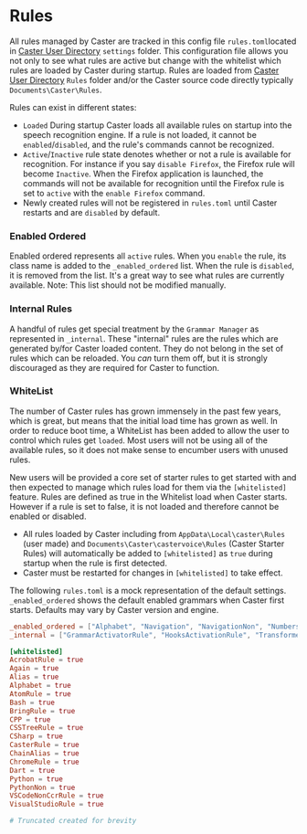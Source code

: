 # Rules

All rules managed by Caster are tracked in this config file `rules.toml`located in [Caster User Directory](https://caster.readthedocs.io/en/latest/readthedocs/User_Dir/Caster_User_Dir/) `settings` folder.  This configuration file allows you not only to see what rules are active but change with the whitelist which rules are loaded by Caster during startup.  Rules are loaded from [Caster User Directory](https://caster.readthedocs.io/en/latest/readthedocs/User_Dir/Caster_User_Dir/) `Rules` folder and/or the Caster source code directly typically `Documents\Caster\Rules`.

Rules can exist in different states:

- `Loaded` During startup Caster loads all available rules on startup into the speech recognition engine. If a rule is not loaded, it cannot be `enabled`/`disabled`, and the rule's commands cannot be recognized. 
- `Active`/`Inactive` rule state denotes whether or not a rule is available for recognition.
  For instance if you say `disable Firefox`, the Firefox rule will become `Inactive`. When the Firefox application is launched, the commands will not be available for recognition until the Firefox rule is set to `active`  with the `enable Firefox` command.
- Newly created rules will not be registered in `rules.toml` until Caster restarts and are `disabled` by default.  

### Enabled Ordered

Enabled ordered represents all  `active` rules. When you `enable` the rule, its class name is added to the `_enabled_ordered` list. When the rule is `disabled`, it is removed from the list. It's a great way to see what rules are currently available. Note: This list should not be modified manually.

### Internal Rules

A handful of rules get special treatment by the `Grammar Manager` as represented in `_internal`. These "internal" rules are the rules which are generated by/for Caster loaded content. They do not belong in the set of rules which can be reloaded. You *can* turn them off, but it is strongly discouraged as they are required for Caster to function.

### WhiteList

The number of Caster rules has grown immensely in the past few years, which is great, but means that the initial load time has grown as well. In order to reduce boot time, a WhiteList has been added to allow the user to control which rules get `loaded`. Most users will not be using all of the available rules, so it does not make sense to encumber users with unused rules.

New users will be provided a core set of starter rules to get started with and then expected to manage which rules load for them via the `[whitelisted]` feature. Rules are defined as true in the Whitelist load when Caster starts. However if a rule is set to false, it is not loaded and therefore cannot be enabled or disabled.

- All rules loaded by Caster including from `AppData\Local\caster\Rules` (user made) and `Documents\Caster\castervoice\Rules` (Caster Starter Rules) will automatically be added to `[whitelisted]` as `true` during startup when the rule is first detected.
- Caster must be restarted for changes in `[whitelisted]` to take effect.

The following `rules.toml` is a mock representation of the default settings. `_enabled_ordered` shows the default enabled grammars when Caster first starts. Defaults may vary by Caster version and engine.

```toml
_enabled_ordered = ["Alphabet", "Navigation", "NavigationNon", "Numbers", "Punctuation", "Keyboard", "CasterRule", "HardwareRule", "MouseAlternativesRule", "WindowManagementRule", "LegionGridRule", "DouglasGridRule", "RainbowGridRule", "SudokuGridRule", "HMCRule", "HMCConfirmRule", "HMCDirectoryRule", "HMCHistoryRule", "HMCLaunchRule", "HMCSettingsRule", "HistoryRule", "ChainAlias", "Alias", "DragonRule", "BringRule", "Again", "GrammarActivatorRule", "HooksActivationRule"]
_internal = ["GrammarActivatorRule", "HooksActivationRule", "TransformersActivationRule", "ManualGrammarReloadRule"]

[whitelisted]
AcrobatRule = true
Again = true
Alias = true
Alphabet = true
AtomRule = true
Bash = true
BringRule = true
CPP = true
CSSTreeRule = true
CSharp = true
CasterRule = true
ChainAlias = true
ChromeRule = true
Dart = true
Python = true
PythonNon = true
VSCodeNonCcrRule = true
VisualStudioRule = true

# Truncated created for brevity
```
